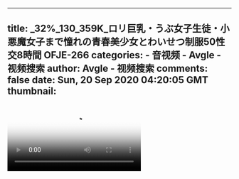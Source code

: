 
---
title: _32%_130_359K_ロリ巨乳・うぶ女子生徒・小悪魔女子まで憧れの青春美少女とわいせつ制服50性交8時間 OFJE-266
categories: 
    - 音视频
    - Avgle - 视频搜索
author: Avgle - 视频搜索
comments: false
date: Sun, 20 Sep 2020 04:20:05 GMT
thumbnail: 
---

<div>   
<video controls loop poster="https://static-clst.avgle.com/videos/tmb13/434536/1.jpg" src="https://static-clst.avgle.com/videos/tmb13/434536/preview.mp4"></video>  
</div>
            